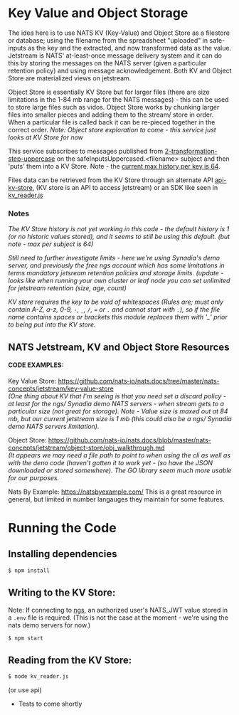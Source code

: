 # Key Value and Object Storage

The idea here is to use NATS KV (Key-Value) and Object Store as a filestore or database; using the filename from the spreadsheet "uploaded" in safe-inputs as the key and the extracted, and now transformed data as the value.  Jetstream is NATS' at-least-once message delivery system and it can do this by storing the messages on the NATS server (given a particular retention policy) and using message acknowledgement. Both KV and Object Store are materialized views on jetstream.  

Object Store is essentially KV Store but for larger files (there are size limitations in the 1-84 mb range for the NATS messages) - this can be used to store large files such as vidos. Object Store works by chunking larger files into smaller pieces and adding them to the stream/ store in order. When a particular file is called back it can be re-pieced together in the correct order. *Note: Object store exploration to come - this service just looks at KV Store for now*

This service subscribes to messages published from [2-transformation-step-uppercase](../2-transformation-step-uppercase/) on the safeInputsUppercased.\<filename\> subject and then 'puts' them into a KV Store.  Note - the [current max history per key is 64](https://github.com/nats-io/nats-architecture-and-design/blob/main/adr/ADR-8.md). 

Files data can be retrieved from the KV Store through an alternate API [api-kv-store](../api-kv-store), (KV store is an API to access jetstream) or an SDK like seen in [kv_reader.js](kv_reader.js)

### Notes
*The KV Store history is not yet working in this code - the default history is 1 (or no historic values stored), and it seems to still be using this default. (but note - max per subject is 64)*

*Still need to further investigate limits - here we're using Synadia's demo server, and previously the free ngs account which has some limitations in terms mandatory jetsream retention policies and storage limits. (update - looks like when running your own cluster or leaf node you can set unlimited for jetstream retention (size, age, count)* 

*KV store requires the key to be void of whitespaces (Rules are; must only contain A-Z, a-z, 0-9, `-`, `_`, `/`, `=` or `.` and cannot start with `.`), so if the file name contains spaces or brackets this module replaces them with '_' prior to being put into the KV store.*

## NATS Jetstream, KV and Object Store Resources



#### CODE EXAMPLES:
Key Value Store: https://github.com/nats-io/nats.docs/tree/master/nats-concepts/jetstream/key-value-store  
*(One thing about KV that I'm seeing is that you need set a discard policy - at least for the ngs/ Synadia demo NATS servers - when stream gets to a particular size (not great for storage). Note - Value size is maxed out at 84 mb, but our current jetstream size is 1 mb (this could also be a ngs/ Synadia demo NATS servers limitation).* 

Object Store:
https://github.com/nats-io/nats.docs/blob/master/nats-concepts/jetstream/object-store/obj_walkthrough.md   
*(It appears we may need a file path to point to when using the cli as well as with the deno code (haven't gotten it to work yet - (so have the JSON downloaded or stored somewhere).  The GO library seem much more usable for our purposes.* 

Nats By Example: 
https://natsbyexample.com/  This is a great resource in general, but limited in number langauges they maintain for some features.

# Running the Code

## Installing dependencies

```bash
$ npm install
```

## Writing to the KV Store:
Note: If connecting to [ngs](https://synadia.com/ngs), an authorized user's NATS_JWT value stored in a `.env` file is required. (This is not the case at the moment - we're using the nats demo servers for now.)
```bash
$ npm start
```

## Reading from the KV Store:

```bash
$ node kv_reader.js
```
(or use api)
* Tests to come shortly

